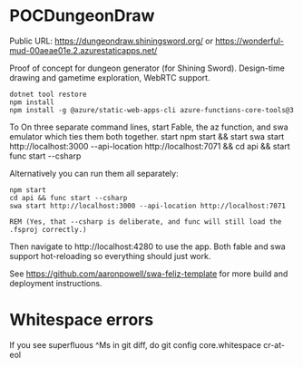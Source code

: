 # POCDungeonDraw

Public URL: https://dungeondraw.shiningsword.org/ or https://wonderful-mud-00aeae01e.2.azurestaticapps.net/

Proof of concept for dungeon generator (for Shining Sword). Design-time drawing and gametime exploration, WebRTC support.

    dotnet tool restore
    npm install
    npm install -g @azure/static-web-apps-cli azure-functions-core-tools@3

To On three separate command lines, start Fable, the az function, and swa emulator which ties them both together.
    start npm start && start swa start http://localhost:3000 --api-location http://localhost:7071 && cd api && start func start --csharp
    
Alternatively you can run them all separately:
    
    npm start
    cd api && func start --csharp         
    swa start http://localhost:3000 --api-location http://localhost:7071
    
    REM (Yes, that --csharp is deliberate, and func will still load the .fsproj correctly.)

Then navigate to http://localhost:4280 to use the app. Both fable and swa support hot-reloading so everything should just work.

See https://github.com/aaronpowell/swa-feliz-template for more build and deployment instructions.

# Whitespace errors

If you see superfluous ^Ms in git diff, do git config core.whitespace cr-at-eol